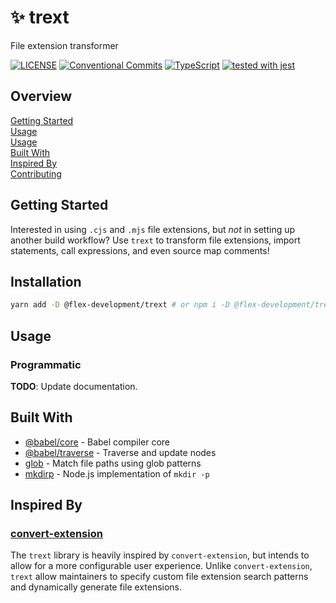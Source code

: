 # :sparkles: trext

File extension transformer

[![LICENSE](https://img.shields.io/github/license/flex-development/loadenv.svg)](LICENSE)
[![Conventional Commits](https://img.shields.io/badge/Conventional%20Commits-1.0.0-yellow.svg)](https://conventionalcommits.org)
[![TypeScript](https://badgen.net/badge/-/typescript?icon=typescript&label)](https://www.typescriptlang.org)
[![tested with jest](https://img.shields.io/badge/tested_with-jest-99424f.svg)](https://github.com/facebook/jest)

## Overview

[Getting Started](#getting-started)  
[Usage](#usage)  
[Usage](#usage)  
[Built With](#built-with)  
[Inspired By](#inspired-by)  
[Contributing](CONTRIBUTING.md)

## Getting Started

Interested in using `.cjs` and `.mjs` file extensions, but _not_ in setting up
another build workflow? Use `trext` to transform file extensions, import
statements, call expressions, and even source map comments!

## Installation

```zsh
yarn add -D @flex-development/trext # or npm i -D @flex-development/trext
```

## Usage

### Programmatic

**TODO**: Update documentation.

## Built With

- [@babel/core][1] - Babel compiler core
- [@babel/traverse][2] - Traverse and update nodes
- [glob][3] - Match file paths using glob patterns
- [mkdirp][4] - Node.js implementation of `mkdir -p`

## Inspired By

### [convert-extension][5]

The `trext` library is heavily inspired by `convert-extension`, but intends to
allow for a more configurable user experience. Unlike `convert-extension`,
`trext` allow maintainers to specify custom file extension search patterns and
dynamically generate file extensions.

[1]: https://github.com/babel/babel/tree/main/packages/babel-core
[2]: https://github.com/babel/babel/tree/main/packages/babel-traverse
[3]: https://github.com/isaacs/node-glob
[4]: https://github.com/isaacs/node-mkdirp
[5]: https://github.com/peterjwest/convert-extension
